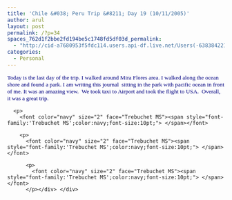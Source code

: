```yaml
---
title: 'Chile &#038; Peru Trip &#8211; Day 19 (10/11/2005)'
author: arul
layout: post
permalink: /?p=34
spaces_762d1f2bbe2fd194be5c1748fd5df03d_permalink:
  - "http://cid-a7680953f5fdc114.users.api-df.live.net/Users(-6383842215583694572)/Blogs('A7680953F5FDC114!113')/Entries('A7680953F5FDC114!481')?authkey=NzXxYOsM*PI%24"
categories:
  - Personal
---
```

<div id="msgcns!A7680953F5FDC114!481" class="bvMsg">
  <div>
    <p>
      <font color="navy" size="2"><span style="font-family:'Trebuchet MS';color:navy;font-size:10pt;">Today is the last day of the trip. I walked around Mira Flores area. I walked along the ocean shore and found a park. I am writing this journal<font face="Trebuchet MS"><span>  </span>sitting in the park with pacific ocean in front of me. </font></span></font><font color="navy" size="2"><span style="font-family:'Trebuchet MS';color:navy;font-size:10pt;">It was an amazing view.<font face="Trebuchet MS"><span>  </span>We took taxi to Airport and took the flight to USA.<span>  </span>Overall, it was a great trip. </font></span></font> 
      
      <p>
        <font color="navy" size="2" face="Trebuchet MS"><span style="font-family:'Trebuchet MS';color:navy;font-size:10pt;"> </span></font> 
        
        <p>
          <font color="navy" size="2" face="Trebuchet MS"><span style="font-family:'Trebuchet MS';color:navy;font-size:10pt;"> </span></font> 
          
          <p>
            <font color="navy" size="2" face="Trebuchet MS"><span style="font-family:'Trebuchet MS';color:navy;font-size:10pt;"> </span></font>
          </p></div> </div>